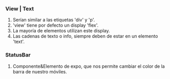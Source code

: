 ### View | Text
1. Serían similar a las etiquetas 'div' y 'p'.
2. 'view' tiene por defecto un display 'flex'.
3. La mayoría de elementos utilizan este display.
4. Las cadenas de texto o info, siempre deben de estar en un elemento 'text'.

### StatusBar
1. Componente&Elemento de expo, que nos permite cambiar el color de la barra de nuestro móviles.